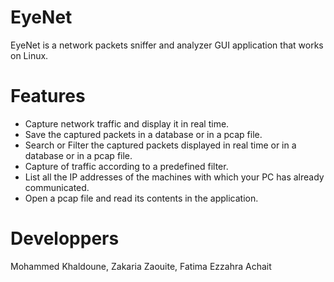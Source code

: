 # EyeNet
EyeNet is a network packets sniffer and analyzer GUI application that works on Linux. 

# Features
- Capture network traffic and display it in real time.
- Save the captured packets in a database or in a pcap file.
- Search or Filter the captured packets displayed in real time or in a database or in a pcap file.
- Capture of traffic according to a predefined filter.
- List all the IP addresses of the machines with which your PC has already communicated.
- Open a pcap file and read its contents in the application.

# Developpers
Mohammed Khaldoune, Zakaria Zaouite, Fatima Ezzahra Achait
